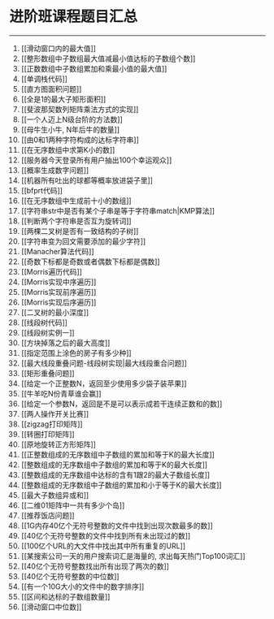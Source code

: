 # 进阶班课程题目汇总


---

1. [[滑动窗口内的最大值]]
1. [[整形数组中子数组最大值减最小值达标的子数组个数]]
1. [[正数数组中子数组累加和乘最小值的最大值]]
1. [[单调栈代码]]  
1. [[直方图面积问题]]
1. [[全是1的最大子矩形面积]]
1. [[斐波那契数列矩阵乘法方式的实现]]
1. [[一个人迈上N级台阶的方法数]]
1. [[母牛生小牛, N年后牛的数量]]
1. [[由0和1两种字符构成的达标字符串]]
1. [[在无序数组中求第K小的数]]  
1. [[服务器今天登录所有用户抽出100个幸运观众]]  
1. [[概率生成数字问题]]   
1. [[机器所有吐出的球都等概率放进袋子里]]  
1. [[bfprt代码]]  
1. [[在无序数组中生成前十小的数组]]  
1. [[字符串str中是否有某个子串是等于字符串match|KMP算法]]  
1. [[判断两个字符串是否互为旋转词]]  
1. [[两棵二叉树是否有一致结构的子树]]  
1. [[字符串变为回文需要添加的最少字符]]  
1. [[Manacher算法代码]]    
1. [[奇数下标都是奇数或者偶数下标都是偶数]]  
1. [[Morris遍历代码]]
1. [[Morris实现中序遍历]]
1. [[Morris实现前序遍历]]
1. [[Morris实现后序遍历]]
1. [[二叉树的最小深度]]  
1. [[线段树代码]]  
1. [[线段树实例一]]  
1. [[方块掉落之后的最大高度]]  
1. [[指定范围上涂色的房子有多少种]]
1. [[最大线段重叠问题-线段树实现|最大线段重合问题]]
1. [[矩形重叠问题]]
1. [[给定一个正整数N，返回至少使用多少袋子装苹果]]
1. [[牛羊吃N份青草谁会赢]]
1. [[给定一个参数N，返回是不是可以表示成若干连续正数和的数]]
1. [[两人操作开关比赛]]
1. [[zigzag打印矩阵]]
1. [[转圈打印矩阵]]
1. [[原地旋转正方形矩阵]]
1. [[正整数组成的无序数组中子数组的累加和等于K的最大长度]]   
1. [[整数组成的无序数组中子数组的累加和等于K的最大长度]]   
1. [[整数组成的无序数组中达标的含有1跟2的最大子数组长度]]   
1. [[整数组成的无序数组中子数组的累加和小于等于K的最大长度]]  
1. [[最大子数组异或和]]  
1. [[二维01矩阵中一共有多少个岛]]  
1. [[推荐饭店问题]]  
1. [[1G内存40亿个无符号整数的文件中找到出现次数最多的数]]
1. [[40亿个无符号整数的文件中找到所有未出现过的数]]
1. [[100亿个URL的大文件中找出其中所有重复的URL]]
1. [[某搜索公司一天的用户搜索词汇是海量的, 求出每天热门Top100词汇]] 
1. [[40亿个无符号整数找出所有出现了两次的数]]
1. [[40亿个无符号整数的中位数]]
1. [[有一个10G大小的文件中的数字排序]]
1. [[区间和达标的子数组数量]]
1. [[滑动窗口中位数]]